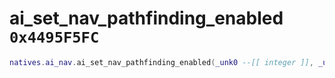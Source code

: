 # ai_set_nav_pathfinding_enabled `0x4495F5FC`

```lua
natives.ai_nav.ai_set_nav_pathfinding_enabled(_unk0 --[[ integer ]], _unk1 --[[ integer ]])
```